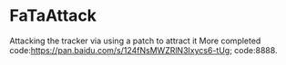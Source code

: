 # FaTaAttack
Attacking the tracker via using a patch to attract it
More completed code:https://pan.baidu.com/s/124fNsMWZRlN3Ixycs6-tUg; code:8888.
